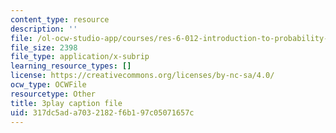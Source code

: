 ```yaml
---
content_type: resource
description: ''
file: /ol-ocw-studio-app/courses/res-6-012-introduction-to-probability-spring-2018/317dc5ada7032182f6b197c05071657c_ArfHGPHL8kU.srt
file_size: 2398
file_type: application/x-subrip
learning_resource_types: []
license: https://creativecommons.org/licenses/by-nc-sa/4.0/
ocw_type: OCWFile
resourcetype: Other
title: 3play caption file
uid: 317dc5ad-a703-2182-f6b1-97c05071657c
---
```

